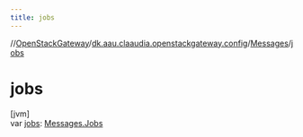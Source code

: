 ```yaml
---
title: jobs
---
```

//[OpenStackGateway](../../../index.html)/[dk.aau.claaudia.openstackgateway.config](../index.html)/[Messages](index.html)/[jobs](jobs.html)



# jobs



[jvm]\
var [jobs](jobs.html): [Messages.Jobs](-jobs/index.html)




